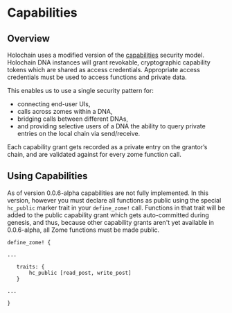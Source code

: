 # Capabilities

## Overview
Holochain uses a modified version of the [capabilities](https://en.wikipedia.org/wiki/Capability-based_security) security model.  Holochain DNA instances will grant revokable, cryptographic capability tokens which are shared as access credentials. Appropriate access credentials must be used to access functions and private data.

This enables us to use a single security pattern for:

- connecting end-user UIs,
- calls across zomes within a DNA,
- bridging calls between different DNAs,
- and providing selective users of a DNA the ability to query private entries on the local chain via send/receive.

Each capability grant gets recorded as a private entry on the grantor’s chain, and are validated against for every zome function call.

## Using Capabilities

As of version 0.0.6-alpha capabilities are not fully implemented. In this version, however you must declare all functions as public using the special `hc_public` marker trait in your `define_zome!` call.  Functions in that trait will be added to the public capability grant which gets auto-committed during genesis, and thus, because other capability grants aren't yet available in 0.0.6-alpha, all Zome functions must be made public.

```
define_zome! {

...

   traits: {
       hc_public [read_post, write_post]
   }

...

}
```
